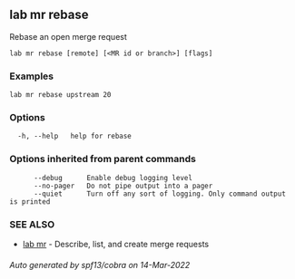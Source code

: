 ## lab mr rebase

Rebase an open merge request

```
lab mr rebase [remote] [<MR id or branch>] [flags]
```

### Examples

```
lab mr rebase upstream 20
```

### Options

```
  -h, --help   help for rebase
```

### Options inherited from parent commands

```
      --debug      Enable debug logging level
      --no-pager   Do not pipe output into a pager
      --quiet      Turn off any sort of logging. Only command output is printed
```

### SEE ALSO

* [lab mr](lab_mr.md)	 - Describe, list, and create merge requests

###### Auto generated by spf13/cobra on 14-Mar-2022
